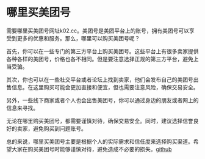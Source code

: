 # 哪里买美团号

需要哪里买美团号网址k02.cc。美团号是美团平台上的账号，拥有美团号可以享受到更多的优惠和服务。那么，哪里可以购买美团号呢？

首先，你可以在一些专门的第三方平台上购买美团号。这些平台上有很多卖家提供各种各样的美团号，价格也各不相同。但是要注意选择正规的第三方平台，避免上当受骗。

其次，你也可以在一些社交平台或者论坛上找到卖家，他们会发布自己的美团号出售信息。在这里购买可能会更加直接和便宜，但也需要注意风险，确保交易安全。

另外，一些线下商家或者个人也会出售美团号，你可以通过身边的朋友或者网上的信息来寻找。

无论在哪里购买美团号，都需要谨慎对待，确保交易安全。同时，建议选择信誉良好的卖家，避免购买到问题账号。

总的来说，哪里买美团号主要是根据个人的实际需求和信任度来选择购买渠道。希望大家在购买美团号时能够谨慎对待，避免造成不必要的损失。[github](https://github.com)